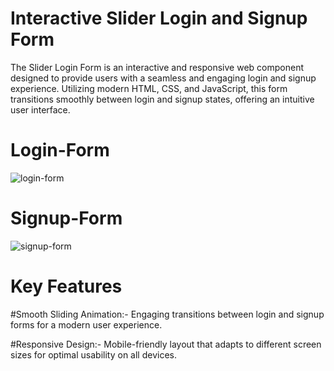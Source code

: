 # Interactive Slider Login and Signup Form
The Slider Login Form is an interactive and responsive web component designed to provide users with a seamless and engaging login and signup experience.
Utilizing modern HTML, CSS, and JavaScript, this form transitions smoothly between login and signup states, offering an intuitive user interface.

# Login-Form

![login-form](https://github.com/Supriya252002/Slider_login_form/assets/116082297/e7bea84b-4618-4b97-8b77-ba73e5dfe056)

# Signup-Form

![signup-form](https://github.com/Supriya252002/Slider_login_form/assets/116082297/dd84b744-f59d-4bb3-a3c8-86c55b926b32)

# Key Features
 #Smooth Sliding Animation:-
Engaging transitions between login and signup forms for a modern user experience.

 #Responsive Design:-
Mobile-friendly layout that adapts to different screen sizes for optimal usability on all devices.
